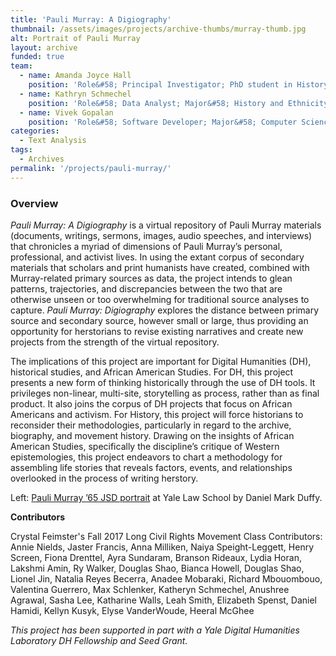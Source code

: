 ```yaml
---
title: 'Pauli Murray: A Digiography'
thumbnail: /assets/images/projects/archive-thumbs/murray-thumb.jpg
alt: Portrait of Pauli Murray
layout: archive
funded: true
team:
  - name: Amanda Joyce Hall
    position: 'Role&#58; Principal Investigator; PhD student in History and African American Studies'
  - name: Kathryn Schmechel
    position: 'Role&#58; Data Analyst; Major&#58; History and Ethnicity, Race and Migration'
  - name: Vivek Gopalan
    position: 'Role&#58; Software Developer; Major&#58; Computer Science and Statistics & Data Science'
categories:
  - Text Analysis
tags:
  - Archives
permalink: '/projects/pauli-murray/'
---
```


### Overview

*Pauli Murray: A Digiography* is a virtual repository of Pauli Murray materials (documents, writings, sermons, images, audio speeches, and interviews) that chronicles a myriad of dimensions of Pauli Murray’s personal, professional, and activist lives. In using the extant corpus of secondary materials that scholars and print humanists have created, combined with Murray-related primary sources as data, the project intends to glean patterns, trajectories, and discrepancies between the two that are otherwise unseen or too overwhelming for traditional source analyses to capture. *Pauli Murray: Digiography* explores the distance between primary source and secondary source, however small or large, thus providing an opportunity for herstorians to revise existing narratives and create new projects from the strength of the virtual repository. 

The implications of this project are important for Digital Humanities (DH), historical studies, and African American Studies. For DH, this project presents a new form of thinking historically through the use of DH tools. It privileges non-linear, multi-site, storytelling as process, rather than as final product. It also joins the corpus of DH projects that focus on African Americans and activism. For History, this project will force historians to reconsider their methodologies, particularly in regard to the archive, biography, and movement history. Drawing on the insights of African American Studies, specifically the discipline’s critique of Western epistemologies, this project endeavors to chart a methodology for assembling life stories that reveals factors, events, and relationships overlooked in the process of writing herstory.

Left: <a href="https://law.yale.edu/yls-today/news/law-school-unveils-pauli-murray-65-jsd-portrait" target="_blank">Pauli Murray &rsquo;65 JSD portrait</a> at Yale Law School by Daniel Mark Duffy.
<br>


<b>Contributors</b>

Crystal Feimster's Fall 2017 Long Civil Rights Movement Class Contributors:<br> 
Annie Nields, Jaster Francis, Anna Milliken, Naiya Speight-Leggett, Henry Screen, Fiona Drenttel, Ayra Sundaram, Branson Rideaux, Lydia Horan, Lakshmi Amin, Ry Walker, Douglas Shao, Bianca Howell, Douglas Shao, Lionel Jin, Natalia Reyes Becerra, Anadee Mobaraki, Richard Mbouombouo, Valentina Guerrero, Max Schlenker, Katheryn Schmechel, Anushree Agrawal, Sasha Lee, Katharine Walls, Leah Smith, Elizabeth Spenst, Daniel Hamidi, Kellyn Kusyk, Elyse VanderWoude, Heeral McGhee

*This project has been supported in part with a Yale Digital Humanities Laboratory DH Fellowship and Seed Grant.*
